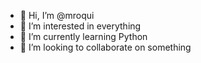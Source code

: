 - 👋 Hi, I’m @mroqui
- 👀 I’m interested in everything
- 🌱 I’m currently learning Python
- 💞️ I’m looking to collaborate on something

<!---
mroqui/mroqui is a ✨ special ✨ repository because its `README.md` (this file) appears on your GitHub profile.
You can click the Preview link to take a look at your changes.
--->
